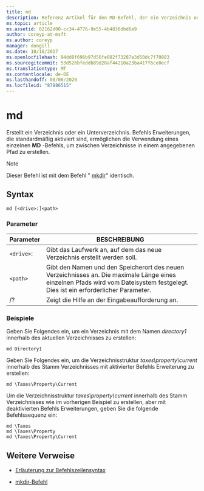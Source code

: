 ```yaml
---
title: md
description: Referenz Artikel für den MD-Befehl, der ein Verzeichnis oder ein Unterverzeichnis erstellt.
ms.topic: article
ms.assetid: 82162d00-cc34-4776-9e55-4b4836dbd6a9
author: coreyp-at-msft
ms.author: coreyp
manager: dongill
ms.date: 10/16/2017
ms.openlocfilehash: 94dd8f696b97d56fe082f73287a3d50dc7f70883
ms.sourcegitcommit: 53d526bfeddb89d28af44210a23ba417f6ce0ecf
ms.translationtype: MT
ms.contentlocale: de-DE
ms.lasthandoff: 08/06/2020
ms.locfileid: "87886515"
---
```

# <a name="md"></a>md

Erstellt ein Verzeichnis oder ein Unterverzeichnis. Befehls Erweiterungen, die standardmäßig aktiviert sind, ermöglichen die Verwendung eines einzelnen **MD** -Befehls, um zwischen Verzeichnisse in einem angegebenen Pfad zu erstellen.

> [!NOTE]
> Dieser Befehl ist mit dem Befehl " [mkdir](mkdir.md)" identisch.

## <a name="syntax"></a>Syntax

```
md [<drive>:]<path>
```

### <a name="parameters"></a>Parameter

| Parameter | BESCHREIBUNG |
| --------- | ----------- |
| `<drive>`: | Gibt das Laufwerk an, auf dem das neue Verzeichnis erstellt werden soll. |
| `<path>` | Gibt den Namen und den Speicherort des neuen Verzeichnisses an. Die maximale Länge eines einzelnen Pfads wird vom Dateisystem festgelegt. Dies ist ein erforderlicher Parameter. |
| /? | Zeigt die Hilfe an der Eingabeaufforderung an. |

### <a name="examples"></a>Beispiele

Geben Sie Folgendes ein, um ein Verzeichnis mit dem Namen *directory1* innerhalb des aktuellen Verzeichnisses zu erstellen:

```
md Directory1
```

Geben Sie Folgendes ein, um die Verzeichnisstruktur *taxes\property\current* innerhalb des Stamm Verzeichnisses mit aktivierter Befehls Erweiterung zu erstellen:

```
md \Taxes\Property\Current
```

Um die Verzeichnisstruktur *taxes\property\current* innerhalb des Stamm Verzeichnisses wie im vorherigen Beispiel zu erstellen, aber mit deaktivierten Befehls Erweiterungen, geben Sie die folgende Befehlssequenz ein:

```
md \Taxes
md \Taxes\Property
md \Taxes\Property\Current
```

## <a name="additional-references"></a>Weitere Verweise

- [Erläuterung zur Befehlszeilensyntax](command-line-syntax-key.md)

- [mkdir-Befehl](mkdir.md)